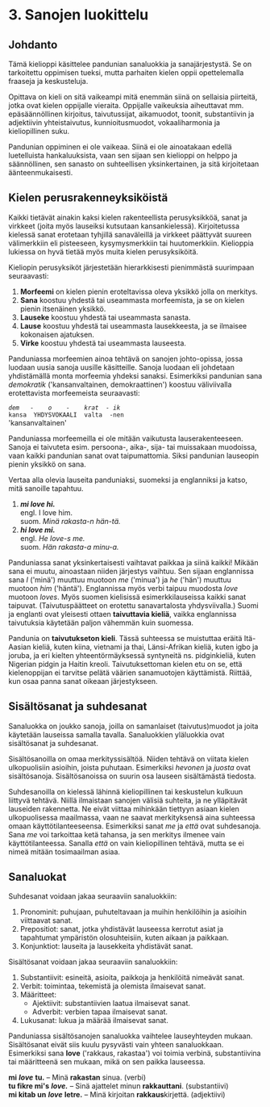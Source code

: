 
# 3. Sanojen luokittelu

## Johdanto

Tämä kielioppi käsittelee pandunian sanaluokkia ja sanajärjestystä.
Se on tarkoitettu oppimisen tueksi,
mutta parhaiten kielen oppii opettelemalla fraaseja ja keskusteluja.

Opittava on kieli on sitä vaikeampi
mitä enemmän siinä on sellaisia piirteitä, jotka ovat kielen oppijalle vieraita.
Oppijalle vaikeuksia aiheuttavat mm.
epäsäännöllinen kirjoitus, taivutussijat, aikamuodot, toonit, substantiivin ja adjektiivin yhteistaivutus,
kunnioitusmuodot, vokaaliharmonia ja kieliopillinen suku.

Pandunian oppiminen ei ole vaikeaa.
Siinä ei ole ainoatakaan edellä luetelluista hankaluuksista,
vaan sen sijaan sen kielioppi on helppo ja säännöllinen, sen sanasto on suhteellisen yksinkertainen, ja sitä kirjoitetaan äänteenmukaisesti.


## Kielen perusrakenneyksiköistä

Kaikki tietävät ainakin kaksi kielen rakenteellista perusyksikköä, sanat ja virkkeet (joita myös lauseiksi kutsutaan kansankielessä).
Kirjoitetussa kielessä sanat erotetaan tyhjillä sanaväleillä
ja virkkeet päättyvät suureen välimerkkiin eli pisteeseen, kysymysmerkkiin tai huutomerkkiin.
Kielioppia lukiessa on hyvä tietää myös muita kielen perusyksiköitä.

Kieliopin perusyksiköt järjestetään hierarkkisesti pienimmästä suurimpaan seuraavasti:

1.  **Morfeemi** on kielen pienin eroteltavissa oleva yksikkö jolla on merkitys.
2.  **Sana** koostuu yhdestä tai useammasta morfeemista,
    ja se on kielen pienin itsenäinen yksikkö.
3.  **Lauseke** koostuu yhdestä tai useammasta sanasta.
4.  **Lause** koostuu yhdestä tai useammasta lausekkeesta,
    ja se ilmaisee kokonaisen ajatuksen.
5.  **Virke** koostuu yhdestä tai useammasta lauseesta.

Panduniassa morfeemien ainoa tehtävä on sanojen johto-opissa, jossa luodaan uusia sanoja uusille käsitteille.
Sanoja luodaan eli johdetaan yhdistämällä monta morfeemia yhdeksi sanaksi.
Esimerkiksi pandunian sana *demokratik* ('kansanvaltainen, demokraattinen') koostuu väliviivalla erotettavista morfeemeista seuraavasti:

*`dem   -    o    -    krat  - ik`*  
 `kansa  YHDYSVOKAALI  valta  -nen`  
'kansanvaltainen'

Panduniassa morfeemeilla ei ole mitään vaikutusta lauserakenteeseen.
Sanoja ei taivuteta esim. persoona-, aika-, sija- tai muissakaan muodoissa,
vaan kaikki pandunian sanat ovat taipumattomia.
Siksi pandunian lauseopin pienin yksikkö on sana.

Vertaa alla olevia lauseita panduniaksi, suomeksi ja englanniksi ja katso, mitä sanoille tapahtuu.

1.  ***mi love hi.***  
    engl. I love him.  
    suom. *Minä rakasta-n hän-tä.*
2. ***hi love mi.***  
   engl. *He love-s me.*  
   suom. *Hän rakasta-a minu-a.*

Panduniassa sanat yksinkertaisesti vaihtavat paikkaa ja siinä kaikki!
Mikään sana ei muutu, ainoastaan niiden järjestys vaihtuu.
Sen sijaan englannissa sana *I* ('minä') muuttuu muotoon *me* ('minua')
ja *he* ('hän') muuttuu muotoon *him* ('häntä').
Englannissa myös verbi taipuu muodosta *love* muotoon *loves*.
Myös suomen kielisissä esimerkkilauseissa kaikki sanat taipuvat.
(Taivutuspäätteet on erotettu sanavartalosta yhdysviivalla.)
Suomi ja englanti ovat yleisesti ottaen **taivuttavia kieliä**,
vaikka englannissa taivutuksia käytetään paljon vähemmän kuin suomessa.

Pandunia on **taivutukseton kieli**.
Tässä suhteessa se muistuttaa eräitä Itä-Aasian kieliä, kuten kiina, vietnami ja thai,
Länsi-Afrikan kieliä, kuten igbo ja joruba,
ja eri kielten yhteentörmäyksessä syntyneitä ns. pidginkieliä, kuten Nigerian pidgin ja Haitin kreoli.
Taivutuksettoman kielen etu on se, että kielenoppijan ei tarvitse pelätä väärien sanamuotojen käyttämistä.
Riittää, kun osaa panna sanat oikeaan järjestykseen.


## Sisältösanat ja suhdesanat

Sanaluokka on joukko sanoja, joilla on samanlaiset (taivutus)muodot ja joita käytetään lauseissa samalla tavalla.
Sanaluokkien yläluokkia ovat sisältösanat ja suhdesanat.

Sisältösanoilla on omaa merkityssisältöä.
Niiden tehtävä on viitata kielen ulkopuolisiin asioihin, joista puhutaan.
Esimerkiksi *hevonen* ja *juosta* ovat sisältösanoja.
Sisältösanoissa on suurin osa lauseen sisältämästä tiedosta.

Suhdesanoilla on kielessä lähinnä kieliopillinen tai keskustelun kulkuun liittyvä tehtävä.
Niillä ilmaistaan sanojen välisiä suhteita,
ja ne ylläpitävät lauseiden rakennetta.
Ne eivät viittaa mihinkään tiettyyn asiaan kielen ulkopuolisessa maailmassa,
vaan ne saavat merkityksensä aina suhteessa omaan käyttötilanteeseensa.
Esimerkiksi sanat *me* ja *että* ovat suhdesanoja.
Sana *me* voi tarkoittaa ketä tahansa, ja sen merkitys ilmenee vain käyttötilanteessa.
Sanalla *että* on vain kieliopillinen tehtävä, mutta se ei nimeä mitään tosimaailman asiaa.

## Sanaluokat

Suhdesanat voidaan jakaa seuraaviin sanaluokkiin:

1.  Pronominit: puhujaan, puhuteltavaan ja muihin henkilöihin ja asioihin viittaavat sanat.
2.  Prepositiot: sanat, jotka yhdistävät lauseessa kerrotut asiat ja tapahtumat ympäristön olosuhteisiin, kuten aikaan ja paikkaan.
3.  Konjunktiot: lauseita ja lausekkeita yhdistävät sanat.

Sisältösanat voidaan jakaa seuraaviin sanaluokkiin:

1.  Substantiivit: esineitä, asioita, paikkoja ja henkilöitä nimeävät sanat.
2.  Verbit: toimintaa, tekemistä ja olemista ilmaisevat sanat.
3.  Määritteet:
    -   Ajektiivit: substantiivien laatua ilmaisevat sanat.
    -   Adverbit: verbien tapaa ilmaisevat sanat.
4.  Lukusanat: lukua ja määrää ilmaisevat sanat.

Panduniassa sisältösanojen sanaluokka vaihtelee lauseyhteyden mukaan.
Sisältösanat eivät siis kuulu pysyvästi vain yhteen sanaluokkaan.
Esimerkiksi sana
**love**
('rakkaus, rakastaa') voi toimia verbinä, substantiivina tai määritteenä sen mukaan,
mikä on sen paikka lauseessa.

**mi** ***love*** **tu.**
– Minä **rakastan** sinua. (verbi)  
**tu fikre mi's** ***love.***
– Sinä ajattelet minun **rakkauttani**. (substantiivi)  
**mi kitab un** ***love*** **letre.**
– Minä kirjoitan **rakkaus**kirjettä. (adjektiivi)

